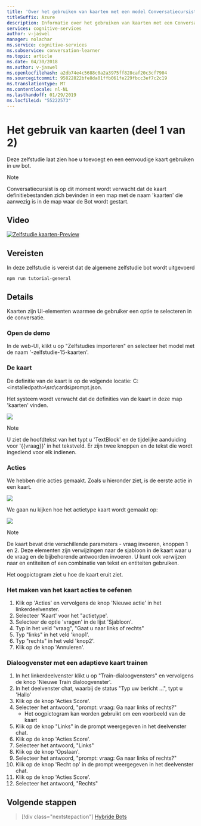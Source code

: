 ```yaml
---
title: 'Over het gebruiken van kaarten met een model Conversatiecursist, deel 1: Microsoft Cognitive Services | Microsoft Docs'
titleSuffix: Azure
description: Informatie over het gebruiken van kaarten met een Conversatiecursist-model.
services: cognitive-services
author: v-jaswel
manager: nolachar
ms.service: cognitive-services
ms.subservice: conversation-learner
ms.topic: article
ms.date: 04/30/2018
ms.author: v-jaswel
ms.openlocfilehash: a2db74e4c5688c0a2a3975ff828caf20c3cf7904
ms.sourcegitcommit: 95822822bfe8da01ffb061fe229fbcc3ef7c2c19
ms.translationtype: MT
ms.contentlocale: nl-NL
ms.lasthandoff: 01/29/2019
ms.locfileid: "55222573"
---
```

# <a name="how-to-use-cards-part-1-of-2"></a>Het gebruik van kaarten (deel 1 van 2)

Deze zelfstudie laat zien hoe u toevoegt en een eenvoudige kaart gebruiken in uw bot.

> [!NOTE]
> Conversatiecursist is op dit moment wordt verwacht dat de kaart definitiebestanden zich bevinden in een map met de naam 'kaarten' die aanwezig is in de map waar de Bot wordt gestart.

## <a name="video"></a>Video

[![Zelfstudie kaarten-Preview](https://aka.ms/cl_Tutorial_v3_Cards_Preview)](https://aka.ms/cl_Tutorial_v3_Cards)

## <a name="requirements"></a>Vereisten
In deze zelfstudie is vereist dat de algemene zelfstudie bot wordt uitgevoerd

    npm run tutorial-general

## <a name="details"></a>Details

Kaarten zijn UI-elementen waarmee de gebruiker een optie te selecteren in de conversatie. 

### <a name="open-the-demo"></a>Open de demo

In de web-UI, klikt u op "Zelfstudies importeren" en selecteer het model met de naam '-zelfstudie-15-kaarten'.

### <a name="the-card"></a>De kaart

De definitie van de kaart is op de volgende locatie: C:\<installedpath\>\src\cards\prompt.json.

Het systeem wordt verwacht dat de definities van de kaart in deze map 'kaarten' vinden.

![](../media/tutorial13_prompt.PNG)

> [!NOTE]
> U ziet de hoofdtekst van het typt u 'TextBlock' en de tijdelijke aanduiding voor '{{vraag}}' in het tekstveld.
> Er zijn twee knoppen en de tekst die wordt ingediend voor elk indienen.

### <a name="actions"></a>Acties

We hebben drie acties gemaakt. Zoals u hieronder ziet, is de eerste actie in een kaart.

![](../media/tutorial13_actions.PNG)

We gaan nu kijken hoe het actietype kaart wordt gemaakt op:

![](../media/tutorial13_cardaction.PNG)

> [!NOTE]
> De kaart bevat drie verschillende parameters - vraag invoeren, knoppen 1 en 2. Deze elementen zijn verwijzingen naar de sjabloon in de kaart waar u de vraag en de bijbehorende antwoorden invoeren. U kunt ook verwijzen naar en entiteiten of een combinatie van tekst en entiteiten gebruiken.

Het oogpictogram ziet u hoe de kaart eruit ziet.

### <a name="practicing-creating-card-actions"></a>Het maken van het kaart acties te oefenen

1. Klik op 'Acties' en vervolgens de knop 'Nieuwe actie' in het linkerdeelvenster.
2. Selecteer 'Kaart' voor het "actietype'.
3. Selecteer de optie 'vragen' in de lijst 'Sjabloon'.
4. Typ in het veld "vraag", "Gaat u naar links of rechts"
5. Typ "links" in het veld 'knop1'.
6. Typ "rechts" in het veld 'knop2'.
7. Klik op de knop 'Annuleren'.

### <a name="train-dialog-using-an-adaptive-card"></a>Dialoogvenster met een adaptieve kaart trainen

1. In het linkerdeelvenster klikt u op "Train-dialoogvensters" en vervolgens de knop 'Nieuwe Train dialoogvenster'.
2. In het deelvenster chat, waarbij de status "Typ uw bericht …", typt u 'Hallo'
3. Klik op de knop 'Acties Score'.
4. Selecteer het antwoord, "prompt: vraag: Ga naar links of rechts?"
    - Het oogpictogram kan worden gebruikt om een voorbeeld van de kaart
5. Klik op de knop "Links" in de prompt weergegeven in het deelvenster chat.
6. Klik op de knop 'Acties Score'.
7. Selecteer het antwoord, "Links"
8. Klik op de knop 'Opslaan'.
9. Selecteer het antwoord, "prompt: vraag: Ga naar links of rechts?"
10. Klik op de knop 'Recht op' in de prompt weergegeven in het deelvenster chat.
11. Klik op de knop 'Acties Score'.
12. Selecteer het antwoord, "Rechts"

## <a name="next-steps"></a>Volgende stappen

> [!div class="nextstepaction"]
> [Hybride Bots](./16-hybrid-bots.md)
